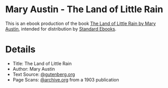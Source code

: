 # Mary Austin - The Land of Little Rain

This is an ebook production of the book [The Land of Little Rain by Mary Austin](https://en.wikipedia.org/wiki/The_Land_of_Little_Rain), intended for distribution by [Standard Ebooks](https://standardebooks.org).

# Details

- Title: The Land of Little Rain
- Author: Mary Austin
- Text Source: [@gutenberg.org](https://www.gutenberg.org/ebooks/365)
- Page Scans: [@archive.org](https://archive.org/details/landoflittlerain00aust_3/) from a 1903 publication

